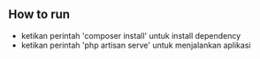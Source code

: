 ## How to run
- ketikan perintah 'composer install' untuk install dependency
- ketikan perintah 'php artisan serve' untuk menjalankan aplikasi
